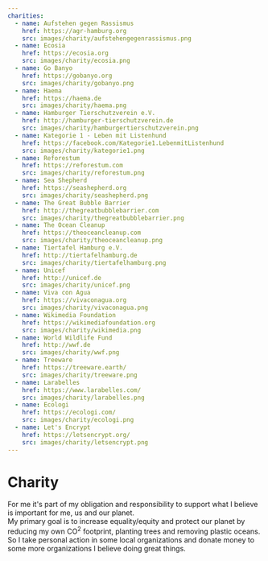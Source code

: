 ```yaml
---
charities:
  - name: Aufstehen gegen Rassismus
    href: https://agr-hamburg.org
    src: images/charity/aufstehengegenrassismus.png
  - name: Ecosia
    href: https://ecosia.org
    src: images/charity/ecosia.png
  - name: Go Banyo
    href: https://gobanyo.org
    src: images/charity/gobanyo.png
  - name: Haema
    href: https://haema.de
    src: images/charity/haema.png
  - name: Hamburger Tierschutzverein e.V.
    href: http://hamburger-tierschutzverein.de
    src: images/charity/hamburgertierschutzverein.png
  - name: Kategorie 1 - Leben mit Listenhund
    href: https://facebook.com/Kategorie1.LebenmitListenhund
    src: images/charity/kategorie1.png
  - name: Reforestum
    href: https://reforestum.com
    src: images/charity/reforestum.png
  - name: Sea Shepherd
    href: https://seashepherd.org
    src: images/charity/seashepherd.png
  - name: The Great Bubble Barrier
    href: http://thegreatbubblebarrier.com
    src: images/charity/thegreatbubblebarrier.png
  - name: The Ocean Cleanup
    href: https://theoceancleanup.com
    src: images/charity/theoceancleanup.png
  - name: Tiertafel Hamburg e.V.
    href: http://tiertafelhamburg.de
    src: images/charity/tiertafelhamburg.png
  - name: Unicef
    href: http://unicef.de
    src: images/charity/unicef.png
  - name: Viva con Agua
    href: https://vivaconagua.org
    src: images/charity/vivaconagua.png
  - name: Wikimedia Foundation
    href: https://wikimediafoundation.org
    src: images/charity/wikimedia.png
  - name: World Wildlife Fund
    href: http://wwf.de
    src: images/charity/wwf.png
  - name: Treeware
    href: https://treeware.earth/
    src: images/charity/treeware.png
  - name: Larabelles
    href: https://www.larabelles.com/
    src: images/charity/larabelles.png
  - name: Ecologi
    href: https://ecologi.com/
    src: images/charity/ecologi.png
  - name: Let's Encrypt
    href: https://letsencrypt.org/
    src: images/charity/letsencrypt.png
---
```


# Charity

For me it's part of my obligation and responsibility to support what I believe is important for me, us and our planet.  
My primary goal is to increase equality/equity and protect our planet by reducing my own CO<sup>2</sup> footprint, planting trees and removing plastic oceans.  
So I take personal action in some local organizations and donate money to some more organizations I believe doing great things.

